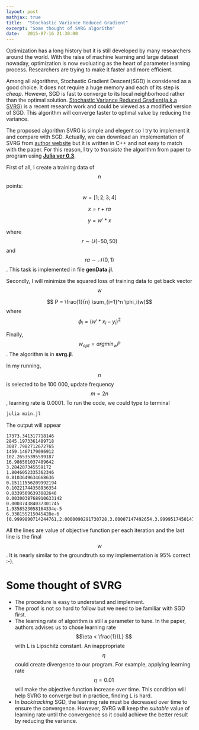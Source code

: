 ```yaml
---
layout: post
mathjax: true
title:  "Stochastic Variance Reduced Gradient"
excerpt: "Some thought of SVRG algorithm"
date:   2015-07-16 21:30:00
---
```


Optimization has a long history but it is still developed by many researchers around the world. With the raise of machine learning and large dataset nowaday, optimization is now evoluating as the heart of parameter learning process. Researchers are trying to make it faster and more efficient.

Among all algorithms, Stochastic Gradient Descent(SGD) is considered as a good choice. It does not require a huge memory and each of its step is *cheap*. However, SGD is fast to converge to its local neighborhood rather than the optimal solution.  [Stochastic Variance Reduced Gradient(a.k.a SVRG)](http://stat.rutgers.edu/home/tzhang/papers/nips13-svrg.pdf) is a recent research work and could be viewed as a modified version of SGD. This algorithm will converge faster to optimal value by reducing the variance.

The proposed algorithm SVRG is simple and elegent so I try to implement it and compare with SGD. Actually, we can download an implementation of SVRG from [author website](http://riejohnson.com/svrg_download.html) but it is written in C++ and not easy to match with the paper. For this reason, I try to *translate* the algorithm from paper to program using [**Julia ver 0.3**](https://github.com/JuliaLang/julia).

First of all, I create a training data of $$n$$ points:

$$ w = [1; 2; 3; 4] $$

$$ x = r + ra $$

$$ y = w' * x $$

where $$r \sim U(-50, 50) $$ and $$ ra \sim \mathcal{N}(0, 1) $$. This task is implemented in file **genData.jl**.

Secondly, I will minimize the squared loss of training data to get back vector $$w$$

$$ P = \frac{1}{n} \sum_{i=1}^n \phi_i(w)$$ where $$\phi_i = (w' * x_i - y_i)^2$$

Finally, $$w_{opt} = argmin_w P $$. The algorithm is in **svrg.jl**.

In my running, $$n$$ is selected to be 100 000, update frequency $$m = 2n$$, learning rate is 0.0001. To run the code, we could type to terminal

```julia
julia main.jl
```

The output will appear

```
17373.341317718146
2845.1973361489718
3087.7982712672765
1459.1467179096912
102.26535395599187
16.986501037489642
3.284287345559172
1.8046052335362346
0.8103649634668636
0.15111556209992194
0.10221744358936354
0.03395696393082646
0.0030038768910633142
0.000374384037301745
1.9358523058164334e-5
6.338155215045428e-6
[0.9999890714244761,2.0000090291730728,3.00007147492654,3.99995174501473]
```

All the lines are value of objective function per each iteration and the last line is the final $$w$$. It is nearly similar to the groundtruth so my implementation is 95% correct :-).

# Some thought of SVRG

* The procedure is easy to understand and implement.
* The proof is not so hard to follow but we need to be familiar with SGD first.
* The learning rate of algorithm is still a parameter to tune. In the paper, authors advises us to chose learning rate $$\eta < \frac{1}{L} $$ with L is Lipschitz constant. An inappropriate $$\eta$$ could create divergence to our program. For example, applying learning rate $$\eta = 0.01$$ will make the objective function increase over time. This condition will help SVRG to converge but in practice, finding L is hard.
* In *backtracking* SGD, the learning rate must be decreased over time to ensure the convergence. However, SVRG will keep the *suitable* value of learning rate until the convergence so it could achieve the better result by reducing the variance.
